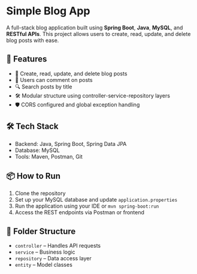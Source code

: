 # Simple Blog App

A full-stack blog application built using **Spring Boot**, **Java**, **MySQL**, and **RESTful APIs**. This project allows users to create, read, update, and delete blog posts with ease.

## 🚀 Features

- 📝 Create, read, update, and delete blog posts  
- 🧵 Users can comment on posts  
- 🔍 Search posts by title  
- 🛠️ Modular structure using controller-service-repository layers  
- 🛡️ CORS configured and global exception handling

## 🛠️ Tech Stack

- Backend: Java, Spring Boot, Spring Data JPA  
- Database: MySQL  
- Tools: Maven, Postman, Git

## 📦 How to Run

1. Clone the repository  
2. Set up your MySQL database and update `application.properties`  
3. Run the application using your IDE or `mvn spring-boot:run`  
4. Access the REST endpoints via Postman or frontend

## 📁 Folder Structure

- `controller` – Handles API requests  
- `service` – Business logic  
- `repository` – Data access layer  
- `entity` – Model classes 
